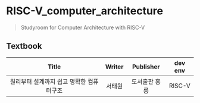 # RISC-V_computer_architecture
> Studyroom for Computer Architecture with RISC-V

## Textbook
    
|Title|Writer|Publisher|dev env|  
|:---:|:---:|:---:|:---:|    
|원리부터 설계까지 쉽고 명확한 컴퓨터구조|서태원|도서출판 홍릉|RISC-V|  
